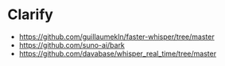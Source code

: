 # Clarify

- https://github.com/guillaumekln/faster-whisper/tree/master
- https://github.com/suno-ai/bark
- https://github.com/davabase/whisper_real_time/tree/master